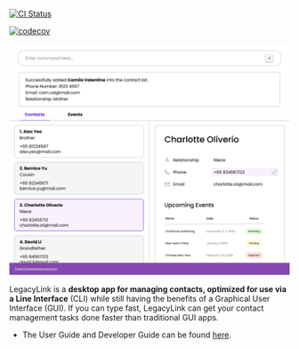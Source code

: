[![CI Status](https://github.com/se-edu/addressbook-level3/workflows/Java%20CI/badge.svg)](https://github.com/AY2425S1-CS2103T-T10-4/tp/actions)

[![codecov](https://codecov.io/gh/AY2425S1-T10-4/tp/graph/badge.svg?token=GG3J9EF3VF)](https://codecov.io/gh/AY2425S1-T10-4/tp)

![Ui](docs/images/Ui.png)

LegacyLink is a **desktop app for managing contacts, optimized for use via a  Line Interface** (CLI) while still having 
the benefits of a Graphical User Interface (GUI). If you can type fast, LegacyLink can get your 
contact management tasks done faster than traditional GUI apps.

* The User Guide and Developer Guide can be found [here](https://ay2425s1-cs2103t-t10-4.github.io/tp/index.html).